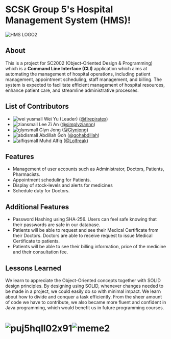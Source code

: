# SCSK Group 5's Hospital Management System (HMS)!
![HMS LOGO2](https://github.com/user-attachments/assets/c1bf46f7-aeb5-4f33-9c37-e444496ad3ac)
## About
This is a project for SC2002 (Object-Oriented Design & Programming) which is a **Command Line Interface (CLI)** application which aims at automating the management of hospital operations, including patient management, appointment scheduling, staff management, and billing. The system is expected to facilitate efficient management of hospital resources, enhance patient care, and streamline administrative processes.
## List of Contributors
* ![wei yusmall](https://github.com/user-attachments/assets/1e26a98e-22a3-4ef9-a16f-1b76642693ba) Wei Yu (Leader) ([@firepiratex](https://github.com/firepiratex))
* ![ziansmall](https://github.com/user-attachments/assets/8ec07701-36b0-4a85-a92b-70abe98475fd) Lee Zi An ([@simplyziannn](https://github.com/simplyziannn))
* ![glynsmall](https://github.com/user-attachments/assets/b9b9bb04-d4b9-431f-95a8-110b2d613c80) Glyn Jong ([@Glynjong](https://github.com/Glynjong))
* ![abdismall](https://github.com/user-attachments/assets/f9e0b964-9297-4c82-979e-e16d542b26b1) Abdillah Goh ([@gohabdillah](https://github.com/gohabdillah))
* ![alfiqsmall](https://github.com/user-attachments/assets/7f0b5c36-4cde-4315-a398-708e1183b172) Muhd Alfiq ([@Lolfreak](https://github.com/Lolfreak))
## Features
* Management of user accounts such as Administrator, Doctors, Patients, Pharmacists.
* Appointment scheduling for Patients.
* Display of stock-levels and alerts for medicines
* Schedule duty for Doctors.
## Additional Features
* Password Hashing using SHA-256. Users can feel safe knowing that their passwords are safe in our database.
* Patients will be able to request and see their Medical Certificate from their Doctors. Doctors are able to receive request to issue Medical Certificate to patients.
* Patients will be able to see their billing information, price of the medicine and their consultation fee.
## Lessons Learned
We learn to appreciate the Object-Oriented concepts together with SOLID design principles. By designing using SOLID, whenever changes needed to be made in a project, we could easily do so with minimal impact. We learn about how to divide and conquer a task efficiently. From the sheer amount of code we have to contribute, we also became more fluent and confident in Java programming, which would benefit us in future programming courses.
# ![puj5hqll02x91](https://github.com/user-attachments/assets/8f04e5bc-21b4-498c-a2da-37a2d23e2f43)![meme2](https://github.com/user-attachments/assets/3c21e6a0-b900-4cc5-92fe-cbc44b9a05bf)
